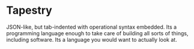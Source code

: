# Tapestry
JSON-like, but tab-indented with operational syntax embedded.  Its a programming language enough to take care of building all sorts of things, including software.  Its a language you would want to actually look at.